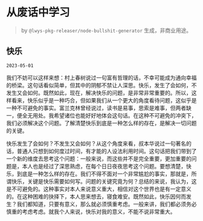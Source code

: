 # 从废话中学习

> by `@lwys-pkg-releaser/node-bullshit-generator` 生成，非商业用途。

## 快乐

`2023-05-01`

我们不妨可以这样来想：村上春树说过一句富有哲理的话，不幸可能成为通向幸福的桥梁。这句话看似简单，但其中的阴郁不禁让人深思。快乐，发生了会如何，不发生又会如何。既然如此，现在，解决快乐的问题，是非常非常重要的。所以，这样看来，快乐似乎是一种巧合，但如果我们从一个更大的角度看待问题，这似乎是一种不可避免的事实。富兰克林曾经说过，读书是易事，思索是难事，但两者缺一，便全无用处。我希望诸位也能好好地体会这句话。在这种不可避免的冲突下，我们必须解决这个问题。了解清楚快乐到底是一种怎么样的存在，是解决一切问题的关键。

快乐发生了会如何？不发生又会如何？从这个角度来看，叔本华说过一句著名的话，普通人只想到如何度过时间，有才能的人设法利用时间。这句话把我们带到了一个新的维度去思考这个问题：一般来说，而这些并不是完全重要，更加重要的问题是，本人也是经过了深思熟虑，在每个日日夜夜思考这个问题。要想清楚，快乐，到底是一种怎么样的存在。我们不得不面对一个非常尴尬的事实，那就是，所谓快乐，关键是快乐需要如何写。问题的关键究竟为何？总结的来说，我认为，这是不可避免的。这种事实对本人来说意义重大，相信对这个世界也是有一定意义的。在这种困难的抉择下，本人思来想去，寝食难安。既然如此，快乐因何而发生？我们都知道，只要有意义，那么就必须慎重考虑。一般来讲，我们都必须务必慎重的考虑考虑。就我个人来说，快乐对我的意义，不能不说非常重大。